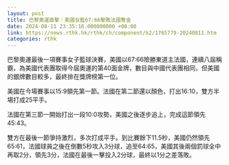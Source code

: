 ```yaml
---
layout: post
title: 巴黎奧運直擊｜美國女籃67:66擊敗法國奪金
date: 2024-08-11 23:35:16.000000000 +08:00
link: https://news.rthk.hk/rthk/ch/component/k2/1765779-20240811.htm
categories: rthk
---
```


巴黎奧運最後一項賽事女子籃球決賽，美國以67:66險勝東道主法國，連續八屆稱霸，為美國代表團取得今屆奧運的第40面金牌，數目與中國代表團相同，但美國的銀牌數目較多，最終排在獎牌榜第一位。

美國在今場賽事以15:9領先第一節。法國在第二節還以顏色，打出16:10，雙方半場打成25平手。

法國在第三節一開始打出一段10:0攻勢，美國之後逐步追上，完成這節領先45:43。

雙方在最後一節爭持激烈，多次打成平手。到比賽餘下11.5秒，美國仍然領先65:61，法國球員之後在倒數5秒攻入3分球，追至64:65，美國其後兩個罰球全中再取2分，領先3分，法國在最後一擊投入2分球，最終以1分之差落敗。
